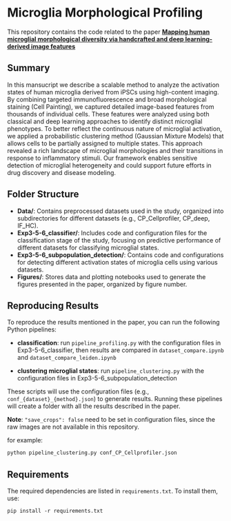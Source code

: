 # Microglia Morphological Profiling
This repository contains the code related to the paper **[Mapping human microglial morphological diversity via handcrafted and deep learning-derived image features](https://doi.org/10.1101/2025.09.12.675829)**

## Summary

In this mansucript we describe a scalable method to analyze the activation states of human microglia derived from iPSCs using high-content imaging. By combining targeted immunofluorescence and broad morphological staining (Cell Painting), we captured detailed image-based features from thousands of individual cells. These features were analyzed using both classical and deep learning approaches to identify distinct microglial phenotypes. To better reflect the continuous nature of microglial activation, we applied a probabilistic clustering method (Gaussian Mixture Models) that allows cells to be partially assigned to multiple states. This approach revealed a rich landscape of microglial morphologies and their transitions in response to inflammatory stimuli. Our framework enables sensitive detection of microglial heterogeneity and could support future efforts in drug discovery and disease modeling.

## Folder Structure

- **Data/**: Contains preprocessed datasets used in the study, organized into subdirectories for different datasets (e.g., CP_Cellprofiler, CP_deep, IF_HC).
- **Exp3-5-6_classifier/**: Includes code and configuration files for the classification stage of the study, focusing on predictive performance of different datasets for classifying microglial states.
- **Exp3-5-6_subpopulation_detection/**: Contains code and configurations for detecting different activation states of microglia cells using various datasets.
- **Figures/**: Stores data and plotting notebooks used to generate the figures presented in the paper, organized by figure number.



## Reproducing Results

To reproduce the results mentioned in the paper, you can run the following Python pipelines:

- **classification**: run `pipeline_profiling.py` with the configuration files in Exp3-5-6_classifier, then results are compared in `dataset_compare.ipynb` and `dataset_compare_leiden.ipynb`

- **clustering microglial states**: run `pipeline_clustering.py` with the configuration files in Exp3-5-6_subpopulation_detection

These scripts will use the configuration files (e.g., `conf_{dataset}_{method}.json`) to generate results. Running these pipelines will create a folder with all the results described in the paper.

**Note**: `"save_crops": false` need to be set in configuration files, since the raw images are not available in this repository.

for example:

```bash
python pipeline_clustering.py conf_CP_Cellprofiler.json
```

## Requirements

The required dependencies are listed in `requirements.txt`. To install them, use:
```
pip install -r requirements.txt
